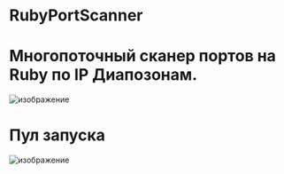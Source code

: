 # RubyPortScanner
# Многопоточный сканер портов на Ruby по IP Диапозонам.
![изображение](https://user-images.githubusercontent.com/112577182/235856524-c23fce8e-abdb-47ef-88a2-4672fcb60d0b.png)

# Пул запуска

 ![изображение](https://user-images.githubusercontent.com/112577182/235856590-6e8a1bc6-55cf-409c-974f-e1ee4be503f8.png)
